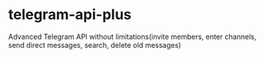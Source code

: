 # telegram-api-plus
Advanced Telegram API without limitations(invite members, enter channels, send direct messages, search, delete old messages)
